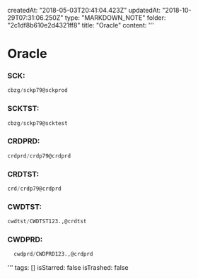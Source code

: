 createdAt: "2018-05-03T20:41:04.423Z"
updatedAt: "2018-10-29T07:31:06.250Z"
type: "MARKDOWN_NOTE"
folder: "2c1df8b610e2d4321ff8"
title: "Oracle"
content: '''
  # Oracle
  ### SCK:
  ```sql
  cbzg/sckp79@sckprod
  ```
  
  ### SCKTST:
  ```sql
  cbzg/sckp79@scktest
  ```
  
  ### CRDPRD:
  ```sql
  crdprd/crdp79@crdprd
  ```
  
  ### CRDTST:
  ```sql
  crd/crdp79@crdprd
  ```
  
  ### CWDTST: 
  ```sql
  cwdtst/CWDTST123.,@crdtst
  ```
  
  ### CWDPRD:
  ```sql
    cwdprd/CWDPRD123.,@crdprd
  ```
  
  
'''
tags: []
isStarred: false
isTrashed: false

